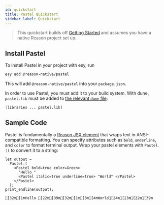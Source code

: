 ```yaml
---
id: quickstart
title: Pastel Quickstart
sidebar_label: Quickstart
---
```


> This quickstart builds off [Getting Started](/getting-started) and assumes you have a native Reason project set up.

## Install Pastel

To install Pastel in your project with esy, run
```sh
esy add @reason-native/pastel
```

This will add `@reason-native/pastel` into your `package.json`.

In order to use Pastel, you must add it to your build system. With dune, `pastel.lib` must be added to [the relevant `dune` file](https://jbuilder.readthedocs.io/en/latest/dune-files.html#library-dependencies):

```lisp
(libraries ... pastel.lib)
```

## Sample Code

Pastel is fundamentally a [Reason JSX element](https://reasonml.github.io/docs/en/jsx) that wraps text in ANSI-compatible formatting. You can specify attributes such as `bold`, `underline`, and `color` to format terminal output. Wrap your pastel elements with `Pastel.()` to convert it to a string:

```re
let output =
  Pastel.(
    <Pastel bold=true color=Green>
      "Hello "
      <Pastel italic=true underline=true> "World" </Pastel>
    </Pastel>
  );
print_endline(output);
```
```sh-stacked
[32m[1mHello [22m[39m[32m[1m[3m[4mWorld[24m[23m[22m[39m
```
